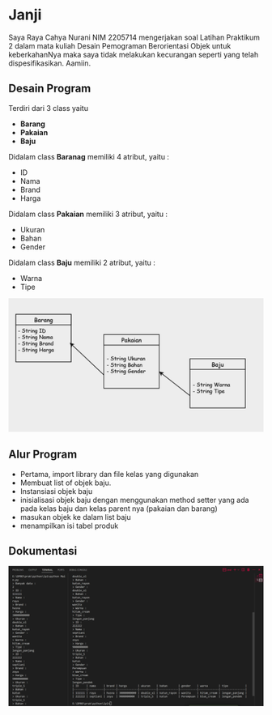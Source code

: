# Janji
Saya Raya Cahya Nurani NIM 2205714 mengerjakan soal Latihan Praktikum 2 dalam mata kuliah Desain Pemograman Berorientasi Objek untuk keberkahanNya maka saya tidak melakukan kecurangan seperti yang telah dispesifikasikan. Aamiin.

## Desain Program

Terdiri dari 3 class yaitu 
* **Barang**
* **Pakaian**
* **Baju**

Didalam class **Baranag** memiliki 4 atribut, yaitu :
* ID
* Nama
* Brand
* Harga

Didalam class **Pakaian** memiliki 3 atribut, yaitu :
* Ukuran
* Bahan
* Gender

Didalam class **Baju** memiliki 2 atribut, yaitu :
* Warna
* Tipe

![diagram](diagram.png)

## Alur Program
* Pertama, import library dan file kelas yang digunakan
* Membuat list of objek baju.
* Instansiasi objek baju
* inisialisasi objek baju dengan menggunakan method setter yang ada pada kelas baju dan kelas parent nya (pakaian dan barang)
* masukan objek ke dalam list baju
* menampilkan isi tabel produk

## Dokumentasi

![ss_python](ss_python.png)
